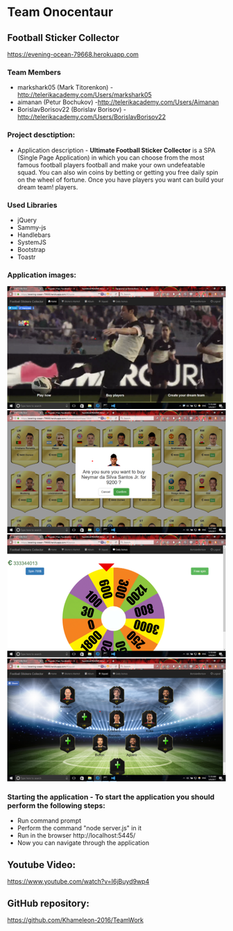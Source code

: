 # Team Onocentaur

## Football Sticker Collector
https://evening-ocean-79668.herokuapp.com

### Team Members

* markshark05 (Mark Titorenkon) - http://telerikacademy.com/Users/markshark05
* aimanan (Petur Bochukov) -http://telerikacademy.com/Users/Aimanan
* BorislavBorisov22 (Borislav Borisov) - http://telerikacademy.com/Users/BorislavBorisov22

### Project desctiption:
* Application description - **Ultimate Football Sticker Collector** is a SPA (Single Page Application) in which you can choose from the most famous football
players football and make your own undefeatable squad. You can also win coins by betting or getting you free daily spin on the wheel of fortune. Once you have players you want can build your dream team! 
players.

### Used Libraries
- jQuery
- Sammy-js
- Handlebars
- SystemJS
- Bootstrap
- Toastr

### Application images:
![](/images/home.png)
![](/images/marketplace.png)
![](/images/spin-wheel.png)
![](/images/squad.png)

### Starting the application - To start the application you should perform the following steps:
- Run command prompt
- Perform the command "node server.js" in it
- Run in the browser http://localhost:5445/
- Now you can navigate through the application

## Youtube Video:

https://www.youtube.com/watch?v=I6jBuyd9wp4

## GitHub repository:

https://github.com/Khameleon-2016/TeamWork